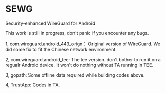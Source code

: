 # SEWG
Security-enhanced WireGuard for Android

This work is still in progress, don't panic if you encounter any bugs.

1, com.wireguard.android_443_orign：
Original version of WireGuard. We did some fix to fit the Chinese network environment.

2, com.wireguard.android_tee: 
The tee version. don't bother to run it on a regualr Android device. It won't do nothing without TA running in TEE.

3, gopath:
Some offline data required while building codes above. 

4, TrustApp:
Codes in TA.
